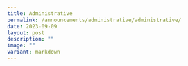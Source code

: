 ```yaml
---
title: Administrative
permalink: /announcements/administrative/administrative/
date: 2023-09-09
layout: post
description: ""
image: ""
variant: markdown
---
```

